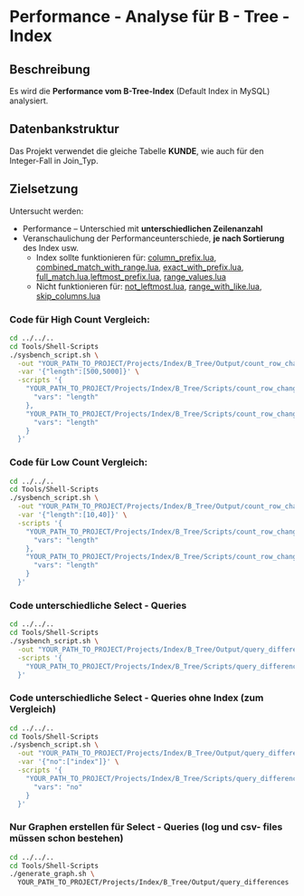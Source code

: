 # Performance - Analyse für B - Tree - Index  

## Beschreibung

Es wird die **Performance vom B-Tree-Index** (Default Index in MySQL) analysiert.

## Datenbankstruktur

Das Projekt verwendet die gleiche Tabelle **KUNDE**, wie auch für den Integer-Fall in Join_Typ. 

## Zielsetzung
Untersucht werden:
- Performance – Unterschied mit **unterschiedlichen Zeilenanzahl**
- Veranschaulichung der Performanceunterschiede, **je nach Sortierung** des Index usw.
  - Index sollte funktionieren für: [column_prefix.lua](Scripts/query_differences/query_differences_select/column_prefix.lua), [combined_match_with_range.lua](Scripts/query_differences/query_differences_select/combined_match_with_range.lua), [exact_with_prefix.lua](Scripts/query_differences/query_differences_select/exact_with_prefix.lua), [full_match.lua](Scripts/query_differences/query_differences_select/full_match.lua),[leftmost_prefix.lua](Scripts/query_differences/query_differences_select/leftmost_prefix.lua), [range_values.lua](Scripts/query_differences/query_differences_select/range_values.lua)
  - Nicht funktionieren für: [not_leftmost.lua](Scripts/query_differences/query_differences_select/not_leftmost.lua), [range_with_like.lua](Scripts/query_differences/query_differences_select/range_with_like.lua), [skip_columns.lua](Scripts/query_differences/query_differences_select/skip_columns.lua)
    
### Code für High Count Vergleich:

```bash
cd ../../..
cd Tools/Shell-Scripts
./sysbench_script.sh \
  -out "YOUR_PATH_TO_PROJECT/Projects/Index/B_Tree/Output/count_row_changes/high_counts" \
  -var '{"length":[500,5000]}' \
  -scripts '{
    "YOUR_PATH_TO_PROJECT/Projects/Index/B_Tree/Scripts/count_row_changes/with_index": {
      "vars": "length"
    },
    "YOUR_PATH_TO_PROJECT/Projects/Index/B_Tree/Scripts/count_row_changes/without_index": {
      "vars": "length"
    }
  }'
```

### Code für Low Count Vergleich:
```bash
cd ../../..
cd Tools/Shell-Scripts
./sysbench_script.sh \
  -out "YOUR_PATH_TO_PROJECT/Projects/Index/B_Tree/Output/count_row_changes/low_counts" \
  -var '{"length":[10,40]}' \
  -scripts '{
    "YOUR_PATH_TO_PROJECT/Projects/Index/B_Tree/Scripts/count_row_changes/with_index": {
      "vars": "length"
    },
    "YOUR_PATH_TO_PROJECT/Projects/Index/B_Tree/Scripts/count_row_changes/without_index": {
      "vars": "length"
    }
  }'
```

### Code unterschiedliche Select - Queries
```bash
cd ../../..
cd Tools/Shell-Scripts
./sysbench_script.sh \
  -out "YOUR_PATH_TO_PROJECT/Projects/Index/B_Tree/Output/query_differences" \
  -scripts '{
    "YOUR_PATH_TO_PROJECT/Projects/Index/B_Tree/Scripts/query_differences": {}
  }'
```

### Code unterschiedliche Select - Queries ohne Index (zum Vergleich)
```bash
cd ../../..
cd Tools/Shell-Scripts
./sysbench_script.sh \
  -out "YOUR_PATH_TO_PROJECT/Projects/Index/B_Tree/Output/query_differences" \
  -var '{"no":["index"]}' \
  -scripts '{
    "YOUR_PATH_TO_PROJECT/Projects/Index/B_Tree/Scripts/query_differences": {
      "vars": "no"
    }
  }'
```

### Nur Graphen erstellen für Select - Queries (log und csv- files müssen schon bestehen)
```bash
cd ../../..
cd Tools/Shell-Scripts
./generate_graph.sh \
  YOUR_PATH_TO_PROJECT/Projects/Index/B_Tree/Output/query_differences
```